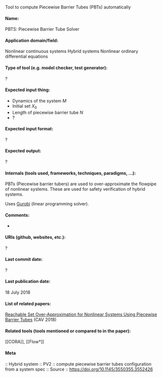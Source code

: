 Tool to compute Piecewise Barrier Tubes (PBTs) automatically

#### Name:
PBTS: Piecewise Barrier Tube Solver

#### Application domain/field:
Nonlinear continuous systems
Hybrid systems
Nonlinear ordinary differential equations

#### Type of tool (e.g. model checker, test generator):
?

#### Expected input thing:
- Dynamics of the system $M$
- Initial set $X_0$
- Length of piecewise barrier tube $N$
- ?

#### Expected input format:
?

#### Expected output:
?

#### Internals (tools used, frameworks, techniques, paradigms, ...):
PBTs (Piecewise barrier tubers) are used to over-approximate the flowpipe of nonlinear systems. These are used for safety verification of hybrid systems.

Uses [Gurobi](Solvers/Gurobi.md) (linear programming solver).

#### Comments:
-

#### URIs (github, websites, etc.):
?

#### Last commit date:
?

#### Last publication date:
18 July 2018

#### List of related papers:
[Reachable Set Over-Approximation for Nonlinear Systems Using Piecewise Barrier Tubes](https://doi.org/10.1007/978-3-319-96145-3_24) (CAV 2018)

#### Related tools (tools mentioned or compared to in the paper):
[[CORA]], [[Flow\*]]

#### Meta
:: Hybrid system
:: PV2 :: compute piecewise barrier tubes configuration from a system spec
:: Source :: https://doi.org/10.1145/3550355.3552426
